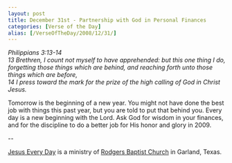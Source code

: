 ```yaml
---
layout: post
title: December 31st - Partnership with God in Personal Finances
categories: [Verse of the Day]
alias: [/VerseOfTheDay/2008/12/31/]
---
```


_Philippians 3:13-14  
13 Brethren, I count not myself to have apprehended: but this one
thing I do, forgetting those things which are behind, and reaching
forth unto those things which are before,  
14 I press toward the mark for the prize of the high calling of God
in Christ Jesus._

Tomorrow is the beginning of a new year. You might not have done
the best job with things this past year, but you are told to put that
behind you. Every day is a new beginning with the Lord. Ask God for
wisdom in your finances, and for the discipline to do a better job
for His honor and glory in 2009.

 --

<a href=http://jesuseveryday.net>Jesus Every Day</a> is a ministry of <a href=http://rodgersbaptist.net>Rodgers Baptist Church</a> in Garland, Texas.
